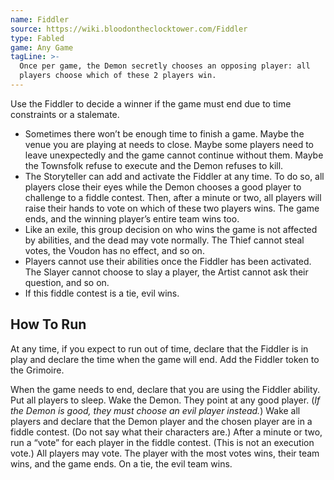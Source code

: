 ```yaml
---
name: Fiddler
source: https://wiki.bloodontheclocktower.com/Fiddler
type: Fabled
game: Any Game
tagLine: >-
  Once per game, the Demon secretly chooses an opposing player: all
  players choose which of these 2 players win.
---
```


Use the Fiddler to decide a winner if the game must end due to time
constraints or a stalemate.

- Sometimes there won’t be enough time to finish a game. Maybe the venue
  you are playing at needs to close. Maybe some players need to leave
  unexpectedly and the game cannot continue without them. Maybe the
  Townsfolk refuse to execute and the Demon refuses to kill.
- The Storyteller can add and activate the Fiddler at any time. To do
  so, all players close their eyes while the Demon chooses a good player
  to challenge to a fiddle contest. Then, after a minute or two, all
  players will raise their hands to vote on which of these two players
  wins. The game ends, and the winning player’s entire team wins too.
- Like an exile, this group decision on who wins the game is not
  affected by abilities, and the dead may vote normally. The Thief
  cannot steal votes, the Voudon has no effect, and so on.
- Players cannot use their abilities once the Fiddler has been
  activated. The Slayer cannot choose to slay a player, the Artist
  cannot ask their question, and so on.
- If this fiddle contest is a tie, evil wins.

## How To Run

At any time, if you expect to run out of time, declare that the Fiddler
is in play and declare the time when the game will end. Add the Fiddler
token to the Grimoire.

When the game needs to end, declare that you are using the Fiddler
ability. Put all players to sleep. Wake the Demon. They point at any
good player. (_If the Demon is good, they must choose an evil player
instead._) Wake all players and declare that the Demon player and the
chosen player are in a fiddle contest. (Do not say what their characters
are.) After a minute or two, run a “vote” for each player in the fiddle
contest. (This is not an execution vote.) All players may vote. The
player with the most votes wins, their team wins, and the game ends. On
a tie, the evil team wins.
